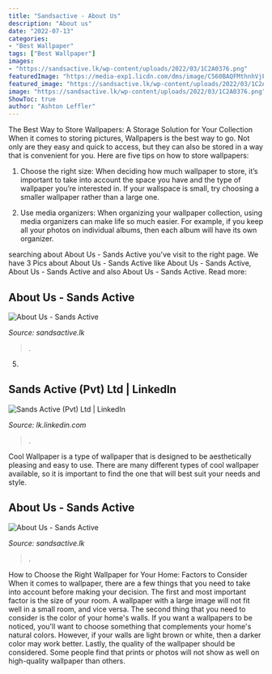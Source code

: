 ```yaml
---
title: "Sandsactive - About Us"
description: "About us"
date: "2022-07-13"
categories:
- "Best Wallpaper"
tags: ["Best Wallpaper"]
images:
- "https://sandsactive.lk/wp-content/uploads/2022/03/1C2A0376.png"
featuredImage: "https://media-exp1.licdn.com/dms/image/C560BAQFMthnhVjFtCA/company-logo_200_200/0/1617425193652?e=2147483647&amp;v=beta&amp;t=z0nPKOCrklBKZBtigEdI4e0zOHEoGuLvqppyeXahLZ0"
featured_image: "https://sandsactive.lk/wp-content/uploads/2022/03/1C2A0376.png"
image: "https://sandsactive.lk/wp-content/uploads/2022/03/1C2A0376.png"
ShowToc: true
author: "Ashton Leffler"
---
```



The Best Way to Store Wallpapers: A Storage Solution for Your Collection
When it comes to storing pictures, Wallpapers is the best way to go. Not only are they easy and quick to access, but they can also be stored in a way that is convenient for you. Here are five tips on how to store wallpapers:
1) Choose the right size: When deciding how much wallpaper to store, it’s important to take into account the space you have and the type of wallpaper you’re interested in. If your wallspace is small, try choosing a smaller wallpaper rather than a large one.

2) Use media organizers: When organizing your wallpaper collection, using media organizers can make life so much easier. For example, if you keep all your photos on individual albums, then each album will have its own organizer.

	

		
searching about About Us - Sands Active you've visit to the right page. We have 3 Pics about About Us - Sands Active like About Us - Sands Active, About Us - Sands Active and also About Us - Sands Active. Read more:
		
    
## About Us - Sands Active

<img loading=lazy src="https://sandsactive.lk/wp-content/uploads/2022/03/1C2A0376.png" onerror="this.onerror=null;this.src='https://tse3.mm.bing.net/th?id=OIP.3-ghpzyixlYmyo-wqMnbDgHaE8&amp;pid=15.1';" alt="About Us - Sands Active">

_Source: sandsactive.lk_

>. 

	

5.

    
## Sands Active (Pvt) Ltd | LinkedIn

<img loading=lazy src="https://media-exp1.licdn.com/dms/image/C560BAQFMthnhVjFtCA/company-logo_200_200/0/1617425193652?e=2147483647&amp;v=beta&amp;t=z0nPKOCrklBKZBtigEdI4e0zOHEoGuLvqppyeXahLZ0" onerror="this.onerror=null;this.src='https://tse4.mm.bing.net/th?id=OIP.2l2_PhWNiqGaBqQCTQ5w7wAAAA&amp;pid=15.1';" alt="Sands Active (Pvt) Ltd | LinkedIn">

_Source: lk.linkedin.com_

>. 

	

Cool Wallpaper is a type of wallpaper that is designed to be aesthetically pleasing and easy to use. There are many different types of cool wallpaper available, so it is important to find the one that will best suit your needs and style.

    
## About Us - Sands Active

<img loading=lazy src="https://sandsactive.lk/wp-content/uploads/2022/03/1C2A0490.png" onerror="this.onerror=null;this.src='https://tse4.mm.bing.net/th?id=OIP.BgMs4pmsV08SWGp1_G7aNwHaE8&amp;pid=15.1';" alt="About Us - Sands Active">

_Source: sandsactive.lk_

>. 

	

How to Choose the Right Wallpaper for Your Home: Factors to Consider
When it comes to wallpaper, there are a few things that you need to take into account before making your decision. The first and most important factor is the size of your room. A wallpaper with a large image will not fit well in a small room, and vice versa. 
The second thing that you need to consider is the color of your home's walls. If you want a wallpapers to be noticed, you'll want to choose something that complements your home's natural colors. However, if your walls are light brown or white, then a darker color may work better. 
Lastly, the quality of the wallpaper should be considered. Some people find that prints or photos will not show as well on high-quality wallpaper than others.

